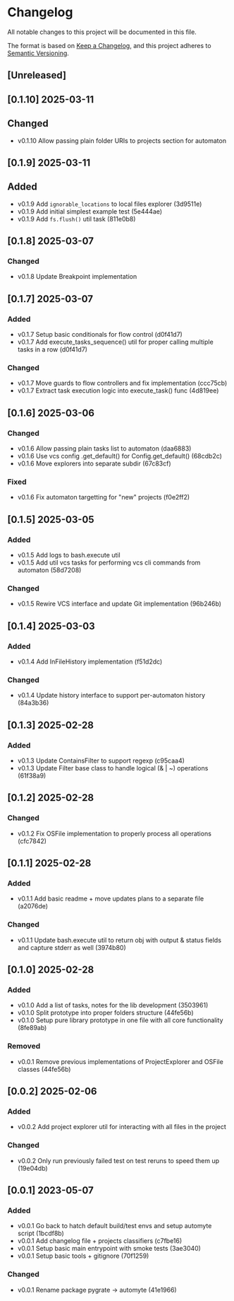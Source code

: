 # Changelog

All notable changes to this project will be documented in this file.

The format is based on [Keep a Changelog](https://keepachangelog.com/en/1.1.0/),
and this project adheres to [Semantic Versioning](https://semver.org/spec/v2.0.0.html).

## [Unreleased]

## [0.1.10] 2025-03-11

## Changed

- v0.1.10 Allow passing plain folder URIs to projects section for automaton

## [0.1.9] 2025-03-11

## Added

- v0.1.9 Add `ignorable_locations` to local files explorer (3d9511e)
- v0.1.9 Add initial simplest example test (5e444ae)
- v0.1.9 Add `fs.flush()` util task (811e0b8)

## [0.1.8] 2025-03-07

### Changed

- v0.1.8 Update Breakpoint implementation

## [0.1.7] 2025-03-07

### Added

- v0.1.7 Setup basic conditionals for flow control (d0f41d7)
- v0.1.7 Add execute_tasks_sequence() util for proper calling multiple tasks in a row (d0f41d7)

### Changed

- v0.1.7 Move guards to flow controllers and fix implementation (ccc75cb)
- v0.1.7 Extract task execution logic into execute_task() func (4d819ee)

## [0.1.6] 2025-03-06

### Changed

- v0.1.6 Allow passing plain tasks list to automaton (daa6883)
- v0.1.6 Use vcs config .get_default() for Config.get_default() (68cdb2c)
- v0.1.6 Move explorers into separate subdir (67c83cf)

### Fixed

- v0.1.6  Fix automaton targetting for "new" projects (f0e2ff2)

## [0.1.5] 2025-03-05

### Added

- v0.1.5 Add logs to bash.execute util
- v0.1.5 Add util vcs tasks for performing vcs cli commands from automaton (58d7208)

### Changed

- v0.1.5 Rewire VCS interface and update Git implementation (96b246b)

## [0.1.4] 2025-03-03

### Added

- v0.1.4 Add InFileHistory implementation (f51d2dc)

### Changed

- v0.1.4 Update history interface to support per-automaton history (84a3b36)

## [0.1.3] 2025-02-28

### Added

- v0.1.3 Update ContainsFilter to support regexp (c95caa4)
- v0.1.3 Update Filter base class to handle logical (& | ~) operations (61f38a9)

## [0.1.2] 2025-02-28

### Changed

- v0.1.2 Fix OSFile implementation to properly process all operations (cfc7842)

## [0.1.1] 2025-02-28

### Added

- v0.1.1 Add basic readme + move updates plans to a separate file (a2076de)

### Changed

- v0.1.1 Update bash.execute util to return obj with output & status fields and capture stderr as well (3974b80)

## [0.1.0] 2025-02-28

### Added

- v0.1.0 Add a list of tasks, notes for the lib development (3503961)
- v0.1.0 Split prototype into proper folders structure (44fe56b)
- v0.1.0 Setup pure library prototype in one file with all core functionality (8fe89ab)

### Removed

- v0.0.1 Remove previous implementations of ProjectExplorer and OSFile classes (44fe56b)

## [0.0.2] 2025-02-06

### Added
- v0.0.2 Add project explorer util for interacting with all files in the project

### Changed
- v0.0.2 Only run previously failed test on test reruns to speed them up (19e04db)

## [0.0.1] 2023-05-07

### Added
- v0.0.1 Go back to hatch default build/test envs and setup automyte script (1bcdf8b)
- v0.0.1 Add changelog file + projects classifiers (c7fbe16)
- v0.0.1 Setup basic main entrypoint with smoke tests (3ae3040)
- v0.0.1 Setup basic tools + gitignore (70f1259)

### Changed
- v0.0.1 Rename package pygrate -> automyte (41e1966)
